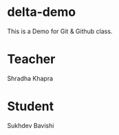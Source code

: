 # delta-demo
This is a Demo for Git &amp; Github class.

# Teacher
Shradha Khapra

# Student
Sukhdev Bavishi
